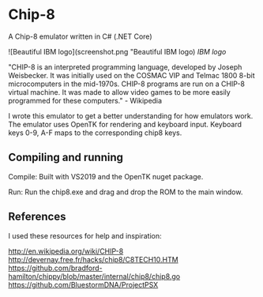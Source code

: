 # Chip-8
A Chip-8 emulator written in C# (.NET Core)

![Beautiful IBM logo](screenshot.png "Beautiful IBM logo)
*IBM logo*

"CHIP-8 is an interpreted programming language, developed by Joseph Weisbecker. It was initially used on the COSMAC VIP and Telmac 1800 8-bit microcomputers in the mid-1970s. CHIP-8 programs are run on a CHIP-8 virtual machine. It was made to allow video games to be more easily programmed for these computers." - Wikipedia


I wrote this emulator to get a better understanding for how emulators work. The emulator uses OpenTK for rendering and keyboard input. Keyboard keys 0-9, A-F maps to the corresponding chip8 keys.

## Compiling and running

Compile:
Built with VS2019 and the OpenTK nuget package.

Run:
Run the chip8.exe and drag and drop the ROM to the main window.

## References
I used these resources for help and inspiration:

http://en.wikipedia.org/wiki/CHIP-8
http://devernay.free.fr/hacks/chip8/C8TECH10.HTM
https://github.com/bradford-hamilton/chippy/blob/master/internal/chip8/chip8.go
https://github.com/BluestormDNA/ProjectPSX
